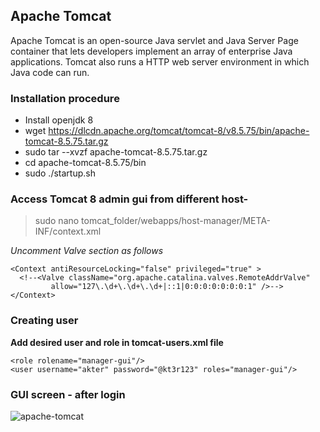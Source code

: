 ## Apache Tomcat
Apache Tomcat is an open-source Java servlet and Java Server Page container that lets developers implement an array of enterprise Java applications. Tomcat also runs a HTTP web server environment in which Java code can run.

### Installation procedure
- Install openjdk 8
- wget https://dlcdn.apache.org/tomcat/tomcat-8/v8.5.75/bin/apache-tomcat-8.5.75.tar.gz
- sudo tar --xvzf apache-tomcat-8.5.75.tar.gz
- cd apache-tomcat-8.5.75/bin
- sudo ./startup.sh 

### Access Tomcat 8 admin gui from different host-

> sudo nano tomcat_folder/webapps/host-manager/META-INF/context.xml

*Uncomment Valve section as follows*
```
<Context antiResourceLocking="false" privileged="true" >
  <!--<Valve className="org.apache.catalina.valves.RemoteAddrValve"
         allow="127\.\d+\.\d+\.\d+|::1|0:0:0:0:0:0:0:1" />-->
</Context>
```

### Creating user

**Add desired user and role in tomcat-users.xml file**
```
<role rolename="manager-gui"/>
<user username="akter" password="@kt3r123" roles="manager-gui"/>
```
### GUI screen - after login
![apache-tomcat](https://user-images.githubusercontent.com/73134659/152933801-8be1cd9c-c6c1-4685-afdc-c38aec8a4799.JPG)


